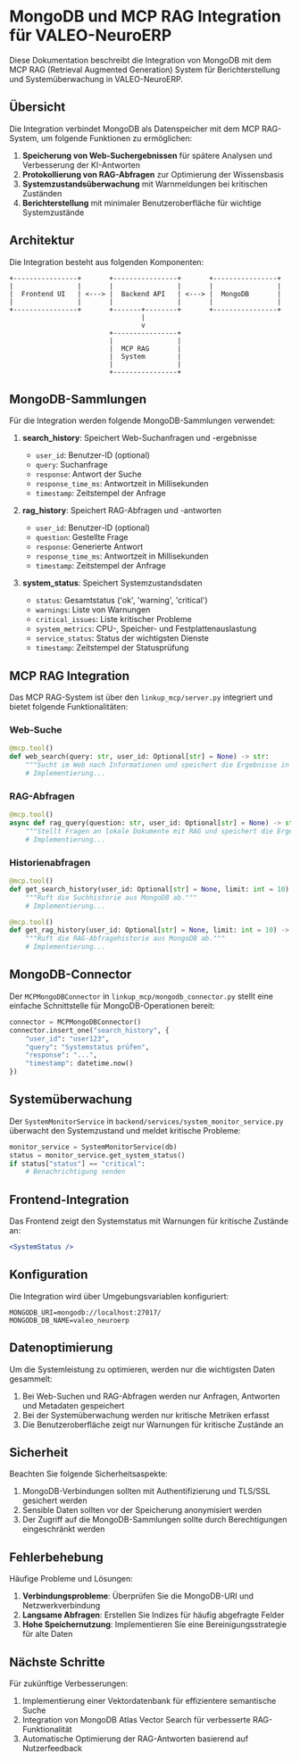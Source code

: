 # MongoDB und MCP RAG Integration für VALEO-NeuroERP

Diese Dokumentation beschreibt die Integration von MongoDB mit dem MCP RAG (Retrieval Augmented Generation) System für Berichterstellung und Systemüberwachung in VALEO-NeuroERP.

## Übersicht

Die Integration verbindet MongoDB als Datenspeicher mit dem MCP RAG-System, um folgende Funktionen zu ermöglichen:

1. **Speicherung von Web-Suchergebnissen** für spätere Analysen und Verbesserung der KI-Antworten
2. **Protokollierung von RAG-Abfragen** zur Optimierung der Wissensbasis
3. **Systemzustandsüberwachung** mit Warnmeldungen bei kritischen Zuständen
4. **Berichterstellung** mit minimaler Benutzeroberfläche für wichtige Systemzustände

## Architektur

Die Integration besteht aus folgenden Komponenten:

```
+----------------+       +----------------+       +----------------+
|                |       |                |       |                |
|  Frontend UI   | <---> |  Backend API   | <---> |  MongoDB       |
|                |       |                |       |                |
+----------------+       +-------+--------+       +----------------+
                                 |
                                 v
                         +----------------+
                         |                |
                         |  MCP RAG       |
                         |  System        |
                         |                |
                         +----------------+
```

## MongoDB-Sammlungen

Für die Integration werden folgende MongoDB-Sammlungen verwendet:

1. **search_history**: Speichert Web-Suchanfragen und -ergebnisse
   - `user_id`: Benutzer-ID (optional)
   - `query`: Suchanfrage
   - `response`: Antwort der Suche
   - `response_time_ms`: Antwortzeit in Millisekunden
   - `timestamp`: Zeitstempel der Anfrage

2. **rag_history**: Speichert RAG-Abfragen und -antworten
   - `user_id`: Benutzer-ID (optional)
   - `question`: Gestellte Frage
   - `response`: Generierte Antwort
   - `response_time_ms`: Antwortzeit in Millisekunden
   - `timestamp`: Zeitstempel der Anfrage

3. **system_status**: Speichert Systemzustandsdaten
   - `status`: Gesamtstatus ('ok', 'warning', 'critical')
   - `warnings`: Liste von Warnungen
   - `critical_issues`: Liste kritischer Probleme
   - `system_metrics`: CPU-, Speicher- und Festplattenauslastung
   - `service_status`: Status der wichtigsten Dienste
   - `timestamp`: Zeitstempel der Statusprüfung

## MCP RAG Integration

Das MCP RAG-System ist über den `linkup_mcp/server.py` integriert und bietet folgende Funktionalitäten:

### Web-Suche

```python
@mcp.tool()
def web_search(query: str, user_id: Optional[str] = None) -> str:
    """Sucht im Web nach Informationen und speichert die Ergebnisse in MongoDB."""
    # Implementierung...
```

### RAG-Abfragen

```python
@mcp.tool()
async def rag_query(question: str, user_id: Optional[str] = None) -> str:
    """Stellt Fragen an lokale Dokumente mit RAG und speichert die Ergebnisse in MongoDB."""
    # Implementierung...
```

### Historienabfragen

```python
@mcp.tool()
def get_search_history(user_id: Optional[str] = None, limit: int = 10) -> List[Dict[str, Any]]:
    """Ruft die Suchhistorie aus MongoDB ab."""
    # Implementierung...

@mcp.tool()
def get_rag_history(user_id: Optional[str] = None, limit: int = 10) -> List[Dict[str, Any]]:
    """Ruft die RAG-Abfragehistorie aus MongoDB ab."""
    # Implementierung...
```

## MongoDB-Connector

Der `MCPMongoDBConnector` in `linkup_mcp/mongodb_connector.py` stellt eine einfache Schnittstelle für MongoDB-Operationen bereit:

```python
connector = MCPMongoDBConnector()
connector.insert_one("search_history", {
    "user_id": "user123",
    "query": "Systemstatus prüfen",
    "response": "...",
    "timestamp": datetime.now()
})
```

## Systemüberwachung

Der `SystemMonitorService` in `backend/services/system_monitor_service.py` überwacht den Systemzustand und meldet kritische Probleme:

```python
monitor_service = SystemMonitorService(db)
status = monitor_service.get_system_status()
if status["status"] == "critical":
    # Benachrichtigung senden
```

## Frontend-Integration

Das Frontend zeigt den Systemstatus mit Warnungen für kritische Zustände an:

```jsx
<SystemStatus />
```

## Konfiguration

Die Integration wird über Umgebungsvariablen konfiguriert:

```
MONGODB_URI=mongodb://localhost:27017/
MONGODB_DB_NAME=valeo_neuroerp
```

## Datenoptimierung

Um die Systemleistung zu optimieren, werden nur die wichtigsten Daten gesammelt:

1. Bei Web-Suchen und RAG-Abfragen werden nur Anfragen, Antworten und Metadaten gespeichert
2. Bei der Systemüberwachung werden nur kritische Metriken erfasst
3. Die Benutzeroberfläche zeigt nur Warnungen für kritische Zustände an

## Sicherheit

Beachten Sie folgende Sicherheitsaspekte:

1. MongoDB-Verbindungen sollten mit Authentifizierung und TLS/SSL gesichert werden
2. Sensible Daten sollten vor der Speicherung anonymisiert werden
3. Der Zugriff auf die MongoDB-Sammlungen sollte durch Berechtigungen eingeschränkt werden

## Fehlerbehebung

Häufige Probleme und Lösungen:

1. **Verbindungsprobleme**: Überprüfen Sie die MongoDB-URI und Netzwerkverbindung
2. **Langsame Abfragen**: Erstellen Sie Indizes für häufig abgefragte Felder
3. **Hohe Speichernutzung**: Implementieren Sie eine Bereinigungsstrategie für alte Daten

## Nächste Schritte

Für zukünftige Verbesserungen:

1. Implementierung einer Vektordatenbank für effizientere semantische Suche
2. Integration von MongoDB Atlas Vector Search für verbesserte RAG-Funktionalität
3. Automatische Optimierung der RAG-Antworten basierend auf Nutzerfeedback 